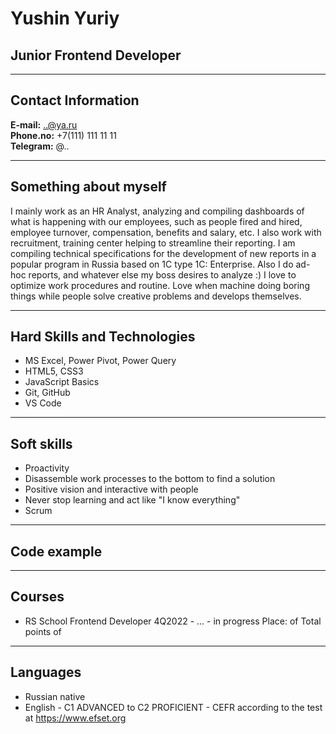 # Yushin Yuriy

## Junior Frontend Developer

---

## Contact Information

**E-mail:** ..@ya.ru <br>
**Phone.no:** +7(111) 111 11 11 <br>
**Telegram:** @.. <br>

---

## Something about myself

I mainly work as an HR Analyst, analyzing and compiling dashboards of what is happening with our employees, such as people fired and hired, employee turnover, compensation, benefits and salary, etc. I also work with recruitment, training center helping to streamline their reporting. I am compiling technical specifications for the development of new reports in a popular program in Russia based on 1C type 1C: Enterprise. Also I do ad-hoc reports, and whatever else my boss desires to analyze :)
I love to optimize work procedures and routine. Love when machine doing boring things while people solve creative problems and develops themselves.

---

## Hard Skills and Technologies

- MS Excel, Power Pivot, Power Query
- HTML5, CSS3
- JavaScript Basics
- Git, GitHub
- VS Code

---

## Soft skills

- Proactivity
- Disassemble work processes to the bottom to find a solution
- Positive vision and interactive with people
- Never stop learning and act like "I know everything"
- Scrum

---

## Code example

---

## Courses

- RS School Frontend Developer 4Q2022 - ... - in progress
  Place: of
  Total points of

---

## Languages

- Russian native
- English - C1 ADVANCED to C2 PROFICIENT - CEFR according to the test at https://www.efset.org
